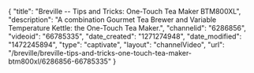{
    "title": "Breville -- Tips and Tricks: One-Touch Tea Maker BTM800XL",
    "description": "A combination Gourmet Tea Brewer and Variable Temperature Kettle: the One-Touch Tea Maker.",
    "channelid": "6286856",
    "videoid": "66785335",
    "date_created": "1271274948",
    "date_modified": "1472245894",
    "type": "captivate",
    "layout": "channelVideo",
    "url": "\/breville\/breville-tips-and-tricks-one-touch-tea-maker-btm800xl\/6286856-66785335"
}